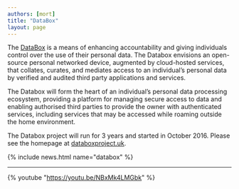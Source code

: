 ```yaml
---
authors: [mort]
title: "DataBox"
layout: page
---
```


The [DataBox](http://www.databoxproject.uk) is a means of enhancing accountability and giving individuals control over the use of their personal data.
The Databox envisions an open-source personal networked device, augmented by cloud-hosted services, that collates, curates, and mediates access to an individual’s personal data by verified and audited third party applications and services.

The Databox will form the heart of an individual’s personal data processing ecosystem, providing a platform for managing secure access to data and enabling authorised third parties to provide the owner with authenticated services, including services that may be accessed while roaming outside the home environment.

The Databox project will run for 3 years and started in October 2016. Please see the homepage at [databoxproject.uk](http://www.databoxproject.uk/about/).

{% include news.html name="databox" %}

----

{% youtube "https://youtu.be/NBxMk4LMGbk" %}
